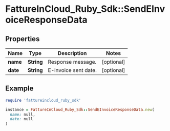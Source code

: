 # FattureInCloud_Ruby_Sdk::SendEInvoiceResponseData

## Properties

| Name | Type | Description | Notes |
| ---- | ---- | ----------- | ----- |
| **name** | **String** | Response message. | [optional] |
| **date** | **String** | E-invoice sent date. | [optional] |

## Example

```ruby
require 'fattureincloud_ruby_sdk'

instance = FattureInCloud_Ruby_Sdk::SendEInvoiceResponseData.new(
  name: null,
  date: null
)
```


